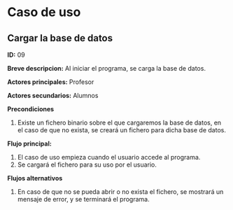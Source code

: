 # Caso de uso

## Cargar la base de datos

**ID:** 09

**Breve descripcion:** Al iniciar el programa, se carga la base de datos.

**Actores principales:** Profesor

**Actores secundarios:** Alumnos

**Precondiciones**
1. Existe un fichero binario sobre el que cargaremos la base de datos, en el caso de que no exista, se creará un fichero para dicha base de datos.

**Flujo principal:**
1. El caso de uso empieza cuando el usuario accede al programa.
2. Se cargará el fichero para su uso por el usuario. 

**Flujos alternativos**
1. En caso de que no se pueda abrir o no exista el fichero, se mostrará un mensaje de error, y se terminará el programa.
